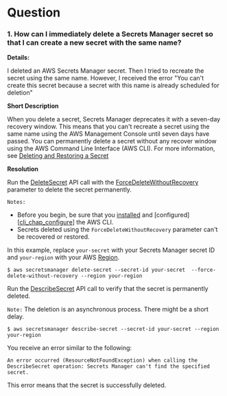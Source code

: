 # Question

### __1. How can I immediately delete a Secrets Manager secret so that I can create a new secret with the same name?__

__Details:__

I deleted an AWS Secrets Manager secret. Then I tried to recreate the secret using the same name. However, I received the error "You can't create this secret because a secret with this name is already scheduled for deletion"

__Short Description__

When you delete a secret, Secrets Manager deprecates it with a seven-day recovery window. This means that you can't recreate a secret using the same name using the AWS Management Console until seven days have passed. You can permanently delete a secret without any recover window using the AWS Command Line Interface (AWS CLI). For more information, see [Deleting and Restoring a Secret][Deleting_and_Restoring_a_Secret]


__Resolution__

Run the [DeleteSecret][API_DeleteSecret] API call with the [ForceDeleteWithoutRecovery][API_DeleteSecret_RequestSyntax] parameter to delete the secret permanently.

`Notes:`

 - Before you begin, be sure that you [installed][cli_chap_install] and [configured][[cli_chap_configure]] the AWS CLI.
- Secrets deleted using the `ForceDeleteWithoutRecovery` parameter can't be recovered or restored.

In this example, replace `your-secret` with your Secrets Manager secret ID and `your-region` with your AWS [Region][regional_endpoints].

    $ aws secretsmanager delete-secret --secret-id your-secret  --force-delete-without-recovery --region your-region

Run the [DescribeSecret][API_DescribeSecret] API call to verify that the secret is permanently deleted.

`Note:` The deletion is an asynchronous process. There might be a short delay.  

    $ aws secretsmanager describe-secret --secret-id your-secret --region your-region

You receive an error similar to the following:

    An error occurred (ResourceNotFoundException) when calling the DescribeSecret operation: Secrets Manager can't find the specified secret.

This error means that the secret is successfully deleted.  

<!-- Link -->
[Deleting_and_Restoring_a_Secret]:[https://docs.aws.amazon.com/zh_tw/secretsmanager/latest/userguide/manage_delete-restore-secret.html]

[API_DeleteSecret]:[https://docs.aws.amazon.com/secretsmanager/latest/apireference/API_DeleteSecret.html]

[API_DeleteSecret_RequestSyntax]:[https://docs.aws.amazon.com/secretsmanager/latest/apireference/API_DeleteSecret.html#API_DeleteSecret_RequestSyntax]

[cli_chap_install]:[https://docs.aws.amazon.com/zh_tw/cli/latest/userguide/cli-chap-install.html]

[cli_chap_configure]:[https://docs.aws.amazon.com/zh_tw/cli/latest/userguide/cli-chap-configure.html]

[regional_endpoints]:[https://docs.aws.amazon.com/zh_tw/general/latest/gr/rande.html#regional-endpoints]

[API_DescribeSecret]:[https://docs.aws.amazon.com/secretsmanager/latest/apireference/API_DescribeSecret.html]